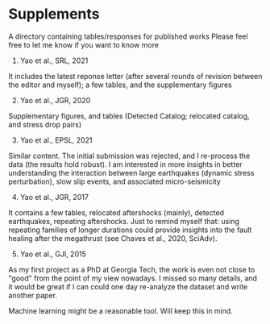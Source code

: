 # Supplements
A directory containing tables/responses for published works
Please feel free to let me know if you want to know more

1. Yao et al., SRL, 2021

It includes the latest reponse letter (after several rounds of revision between the editor and myself); 
a few tables, and the supplementary figures 

2. Yao et al., JGR, 2020

Supplementary figures, and tables (Detected Catalog; relocated catalog, and stress drop pairs)

3. Yao et al., EPSL, 2021

Similar content. The initial submission was rejected, and I re-process the data (the results hold robust).
I am interested in more insights in better understanding the interaction between large earthquakes (dynamic
stress perturbation), slow slip events, and associated micro-seismicity 

4. Yao et al., JGR, 2017

It contains a few tables, relocated aftershocks (mainly), detected earthquakes, repeating aftershocks. 
Just to remind myself that: using repeating families of longer durations could provide insights into the fault
healing after the megathrust (see Chaves et al., 2020, SciAdv). 

5. Yao et al., GJI, 2015

As my first project as a PhD at Georgia Tech, the work is even not close to "good" from the point of my view nowadays. 
I missed so many details, and it would be great if I can could one day re-analyze the dataset and write another paper. 

Machine learning might be a reasonable tool. Will keep this in mind.
